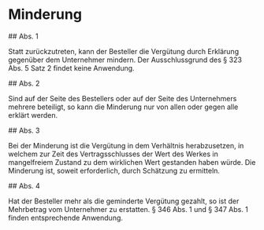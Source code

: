 # Minderung



\#\# Abs. 1

 Statt zurückzutreten, kann der Besteller die Vergütung durch Erklärung gegenüber dem Unternehmer mindern. Der Ausschlussgrund des § 323 Abs. 5 Satz 2 findet keine Anwendung.

\#\# Abs. 2

 Sind auf der Seite des Bestellers oder auf der Seite des Unternehmers mehrere beteiligt, so kann die Minderung nur von allen oder gegen alle erklärt werden.

\#\# Abs. 3

 Bei der Minderung ist die Vergütung in dem Verhältnis herabzusetzen, in welchem zur Zeit des Vertragsschlusses der Wert des Werkes in mangelfreiem Zustand zu dem wirklichen Wert gestanden haben würde. Die Minderung ist, soweit erforderlich, durch Schätzung zu ermitteln.

\#\# Abs. 4

 Hat der Besteller mehr als die geminderte Vergütung gezahlt, so ist der Mehrbetrag vom Unternehmer zu erstatten. § 346 Abs. 1 und § 347 Abs. 1 finden entsprechende Anwendung. 

